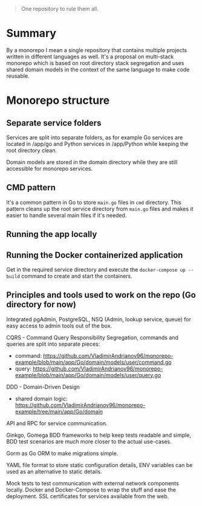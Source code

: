  > One repository to rule them all.  
 
# Summary

By a monorepo I mean a single repository that contains multiple projects written in different languages as well. 
It's a proposal on multi-stack monorepo which is based on root directory stack segregation and uses shared domain models in the context of the same language to make code reusable.

# Monorepo structure

## Separate service folders
Services are split into separate folders, as for example Go services are located in /app/go and Python services in /app/Python while keeping the root directory clean. 

Domain models are stored in the domain directory while they are still accessible for monorepo services.

## CMD pattern
It's a common pattern in Go to store `main.go` files in `cmd` directory. This pattern cleans up the root service directory from `main.go` files and makes it easier to handle several main files if it's needed.

## Running the app locally

## Running the Docker containerized application
Get in the required service directory and execute the `docker-compose up --build` command to create and start the containers. 

## Principles and tools used to work on the repo (Go directory for now)
Integrated pgAdmin, PostgreSQL, NSQ (Admin, lookup service, queue) for easy access to admin tools out of the box.

CQRS - Command Query Responsibility Segregation, commands and queries are split into separate pieces:
- command: https://github.com/VladimirAndrianov96/monorepo-example/blob/main/app/Go/domain/models/user/command.go
- query: https://github.com/VladimirAndrianov96/monorepo-example/blob/main/app/Go/domain/models/user/query.go

DDD - Domain-Driven Design
- shared domain logic: https://github.com/VladimirAndrianov96/monorepo-example/tree/main/app/Go/domain

API and RPC for service communication.

Ginkgo, Gomega BDD frameworks to help keep tests readable and simple, BDD test scenarios are much more closer to the actual use-cases.

Gorm as Go ORM to make migrations simple.

YAML file format to store static configuration details, ENV variables can be used as an alternative to static details.


Mock tests to test communication with external network components locally.
Docker and Docker-Compose to wrap the stuff and ease the deployment.
SSL certificates for services available from the web.





